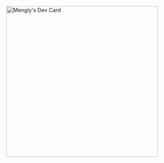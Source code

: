 <a href="https://app.daily.dev/Mengly"><img src="https://api.daily.dev/devcards/b3e3c8adcac6458892a82a14759c3d46.png?r=wzc" width="400" alt="Mengly's Dev Card"/></a>
